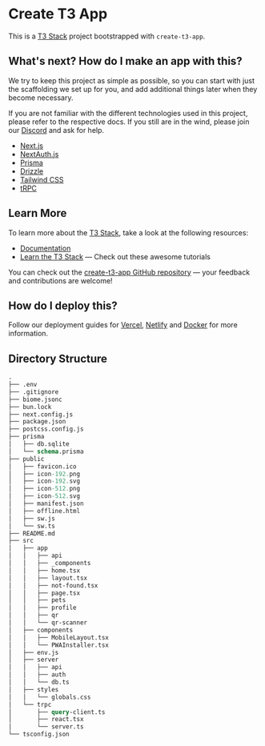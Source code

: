 # Create T3 App

This is a [T3 Stack](https://create.t3.gg/) project bootstrapped with `create-t3-app`.

## What's next? How do I make an app with this?

We try to keep this project as simple as possible, so you can start with just the scaffolding we set up for you, and add additional things later when they become necessary.

If you are not familiar with the different technologies used in this project, please refer to the respective docs. If you still are in the wind, please join our [Discord](https://t3.gg/discord) and ask for help.

- [Next.js](https://nextjs.org)
- [NextAuth.js](https://next-auth.js.org)
- [Prisma](https://prisma.io)
- [Drizzle](https://orm.drizzle.team)
- [Tailwind CSS](https://tailwindcss.com)
- [tRPC](https://trpc.io)

## Learn More

To learn more about the [T3 Stack](https://create.t3.gg/), take a look at the following resources:

- [Documentation](https://create.t3.gg/)
- [Learn the T3 Stack](https://create.t3.gg/en/faq#what-learning-resources-are-currently-available) — Check out these awesome tutorials

You can check out the [create-t3-app GitHub repository](https://github.com/t3-oss/create-t3-app) — your feedback and contributions are welcome!

## How do I deploy this?

Follow our deployment guides for [Vercel](https://create.t3.gg/en/deployment/vercel), [Netlify](https://create.t3.gg/en/deployment/netlify) and [Docker](https://create.t3.gg/en/deployment/docker) for more information.

## Directory Structure

<!-- tree -L 3 --gitignore -I node_modules -->

```graphql
.
├── .env
├── .gitignore
├── biome.jsonc
├── bun.lock
├── next.config.js
├── package.json
├── postcss.config.js
├── prisma
│   ├── db.sqlite
│   └── schema.prisma
├── public
│   ├── favicon.ico
│   ├── icon-192.png
│   ├── icon-192.svg
│   ├── icon-512.png
│   ├── icon-512.svg
│   ├── manifest.json
│   ├── offline.html
│   ├── sw.js
│   └── sw.ts
├── README.md
├── src
│   ├── app
│   │   ├── api
│   │   ├── _components
│   │   ├── home.tsx
│   │   ├── layout.tsx
│   │   ├── not-found.tsx
│   │   ├── page.tsx
│   │   ├── pets
│   │   ├── profile
│   │   ├── qr
│   │   └── qr-scanner
│   ├── components
│   │   ├── MobileLayout.tsx
│   │   └── PWAInstaller.tsx
│   ├── env.js
│   ├── server
│   │   ├── api
│   │   ├── auth
│   │   └── db.ts
│   ├── styles
│   │   └── globals.css
│   └── trpc
│       ├── query-client.ts
│       ├── react.tsx
│       └── server.ts
└── tsconfig.json
```
